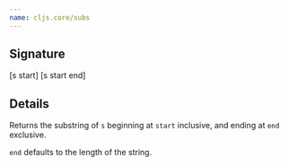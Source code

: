 ```yaml
---
name: cljs.core/subs
---
```


## Signature
[s start]
[s start end]


## Details

Returns the substring of `s` beginning at `start` inclusive, and ending at `end`
exclusive.

`end` defaults to the length of the string.
